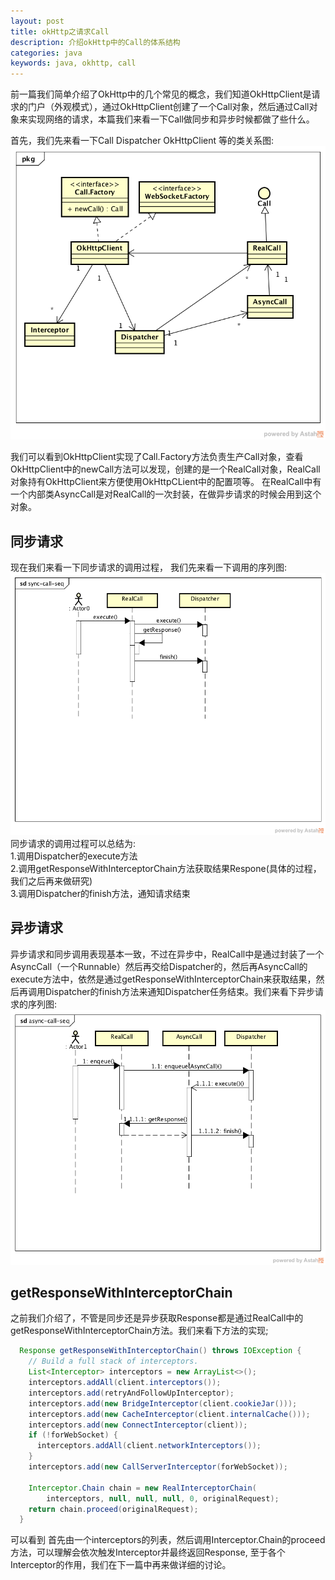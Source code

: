 ```yaml
---
layout: post
title: okHttp之请求Call
description: 介绍okHttp中的Call的体系结构
categories: java
keywords: java, okhttp, call
---
```


前一篇我们简单介绍了OkHttp中的几个常见的概念，我们知道OkHttpClient是请求的门户（外观模式），通过OkHttpClient创建了一个Call对象，然后通过Call对象来实现网络的请求，本篇我们来看一下Call做同步和异步时候都做了些什么。  

首先，我们先来看一下Call Dispatcher OkHttpClient 等的类关系图:  
![](/images/okhttp/call-class.png)  

我们可以看到OkHttpClient实现了Call.Factory方法负责生产Call对象，查看OkHttpClient中的newCall方法可以发现，创建的是一个RealCall对象，RealCall对象持有OkHttpClient来方便使用OkHttpCLient中的配置项等。 在RealCall中有一个内部类AsyncCall是对RealCall的一次封装，在做异步请求的时候会用到这个对象。  

## 同步请求  
现在我们来看一下同步请求的调用过程， 我们先来看一下调用的序列图:  
![](/images/okhttp/sync-call-seq.png)  
同步请求的调用过程可以总结为:  
1.调用Dispatcher的execute方法  
2.调用getResponseWithInterceptorChain方法获取结果Respone(具体的过程，我们之后再来做研究)  
3.调用Dispatcher的finish方法，通知请求结束  

## 异步请求  
异步请求和同步调用表现基本一致，不过在异步中，RealCall中是通过封装了一个AsyncCall（一个Runnable）然后再交给Dispatcher的，然后再AsyncCall的execute方法中，依然是通过getResponseWithInterceptorChain来获取结果，然后再调用Dispatcher的finish方法来通知Dispatcher任务结束。我们来看下异步请求的序列图:  
![](/images/okhttp/async-call-seq.png)  

## getResponseWithInterceptorChain  
之前我们介绍了，不管是同步还是异步获取Response都是通过RealCall中的getResponseWithInterceptorChain方法。我们来看下方法的实现;  

```java
  Response getResponseWithInterceptorChain() throws IOException {
    // Build a full stack of interceptors.
    List<Interceptor> interceptors = new ArrayList<>();
    interceptors.addAll(client.interceptors());
    interceptors.add(retryAndFollowUpInterceptor);
    interceptors.add(new BridgeInterceptor(client.cookieJar()));
    interceptors.add(new CacheInterceptor(client.internalCache()));
    interceptors.add(new ConnectInterceptor(client));
    if (!forWebSocket) {
      interceptors.addAll(client.networkInterceptors());
    }
    interceptors.add(new CallServerInterceptor(forWebSocket));

    Interceptor.Chain chain = new RealInterceptorChain(
        interceptors, null, null, null, 0, originalRequest);
    return chain.proceed(originalRequest);
  }

```
可以看到 首先由一个interceptors的列表，然后调用Interceptor.Chain的proceed方法，可以理解会依次触发Interceptor并最终返回Response, 至于各个Interceptor的作用，我们在下一篇中再来做详细的讨论。  


